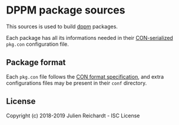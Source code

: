 # DPPM package sources

This sources is used to build [dppm](https://github.com/DFabric/dppm) packages.

Each package has all its informations needed in their [CON-serialized](https://github.com/j8r/con) `pkg.con` configuration file.

## Package format

Each `pkg.con` file follows the [CON format specification](https://github.com/j8r/con/blob/master/SPEC.md), and extra configurations files may be present in their `conf` directory.

## License

Copyright (c) 2018-2019 Julien Reichardt - ISC License
